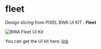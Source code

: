 # fleet

Design slicing from PIXEL BWA UI KIT : **Fleet**

![BWA Fleet UI Kit](https://pixel.buildwithangga.com/storage/assets/logo_weapon/cdsMX7JhmnfcWrCHVuCERME4r6FMHdTB25Ker9Gx.png)

You can get the UI kit here:
[link](https://pixel.buildwithangga.com/details/saving-application-fleet)
